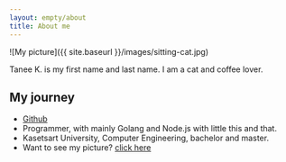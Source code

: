 ```yaml
---
layout: empty/about
title: About me
---
```


![My picture]({{ site.baseurl }}/images/sitting-cat.jpg)


Tanee K. is my first name and last name. I am a cat and coffee lover.


My journey
---------

- [Github][github]
- Programmer, with mainly Golang and Node.js with little this and that.
- Kasetsart University, Computer Engineering, bachelor and master.
- Want to see my picture? [click here][joke]


[github]: //github.com/taneekpet
[joke]: //bit.ly/IqT6zt